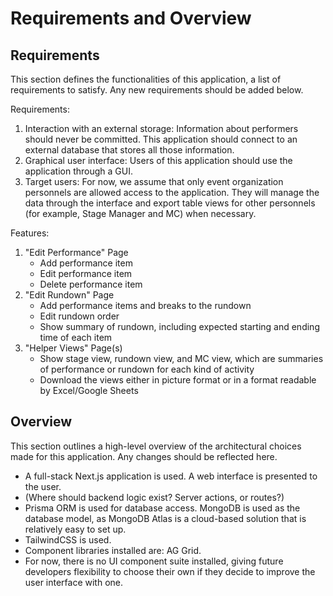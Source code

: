 # Requirements and Overview

## Requirements

This section defines the functionalities of this application, a list of requirements to satisfy. Any new requirements should be added below.

Requirements:

1. Interaction with an external storage: Information about performers should never be committed. This application should connect to an external database that stores all those information.
2. Graphical user interface: Users of this application should use the application through a GUI.
3. Target users: For now, we assume that only event organization personnels are allowed access to the application. They will manage the data through the interface and export table views for other personnels (for example, Stage Manager and MC) when necessary.

Features:

1. "Edit Performance" Page
    - Add performance item
    - Edit performance item
    - Delete performance item
2. "Edit Rundown" Page
    - Add performance items and breaks to the rundown
    - Edit rundown order
    - Show summary of rundown, including expected starting and ending time of each item
3. "Helper Views" Page(s)
    - Show stage view, rundown view, and MC view, which are summaries of performance or rundown for each kind of activity
    - Download the views either in picture format or in a format readable by Excel/Google Sheets

## Overview

This section outlines a high-level overview of the architectural choices made for this application. Any changes should be reflected here.

- A full-stack Next.js application is used. A web interface is presented to the user.
- (Where should backend logic exist? Server actions, or routes?)
- Prisma ORM is used for database access. MongoDB is used as the database model, as MongoDB Atlas is a cloud-based solution that is relatively easy to set up.
- TailwindCSS is used.
- Component libraries installed are: AG Grid.
- For now, there is no UI component suite installed, giving future developers flexibility to choose their own if they decide to improve the user interface with one.
